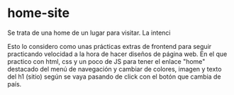# home-site
Se trata de una home de un lugar para visitar. La intenci

Esto lo considero como unas prácticas extras de frontend para seguir practicando velocidad a la hora de hacer diseños de página web. En el que practico con html, css y un poco de JS para tener el enlace "home" destacado del menú de navegación y cambiar de colores, imagen y texto del h1 (sitio) según se vaya pasando de click con el botón que cambia de país.
